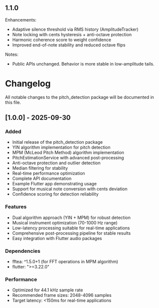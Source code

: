 ## 1.1.0

Enhancements:
- Adaptive silence threshold via RMS history (AmplitudeTracker)
- Note locking with cents hysteresis + anti-octave protection
- Harmonic coherence score to weight confidence
- Improved end-of-note stability and reduced octave flips

Notes:
- Public APIs unchanged. Behavior is more stable in low-amplitude tails.

# Changelog

All notable changes to the pitch_detection package will be documented in this file.

## [1.0.0] - 2025-09-30

### Added
- Initial release of the pitch_detection package
- YIN algorithm implementation for pitch detection
- MPM (McLeod Pitch Method) algorithm implementation
- PitchEstimationService with advanced post-processing
- Anti-octave protection and outlier detection
- Median filtering for stability
- Real-time performance optimization
- Complete API documentation
- Example Flutter app demonstrating usage
- Support for musical note conversion with cents deviation
- Confidence scoring for detection reliability

### Features
- Dual algorithm approach (YIN + MPM) for robust detection
- Musical instrument optimization (70-1000 Hz range)
- Low-latency processing suitable for real-time applications
- Comprehensive post-processing pipeline for stable results
- Easy integration with Flutter audio packages

### Dependencies
- fftea: ^1.5.0+1 (for FFT operations in MPM algorithm)
- flutter: ">=3.22.0"

### Performance
- Optimized for 44.1 kHz sample rate
- Recommended frame sizes: 2048-4096 samples
- Target latency: <150ms for real-time applications